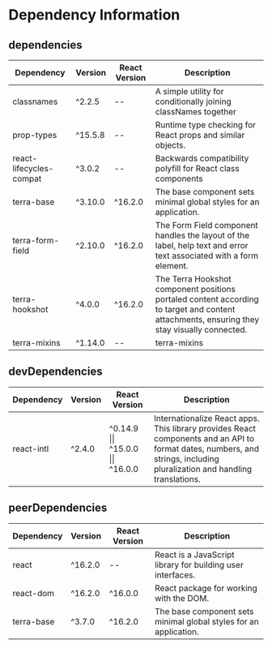 # Dependency Information

## dependencies
| Dependency | Version | React Version | Description |
|-|-|-|-|
| classnames | ^2.2.5 | -- | A simple utility for conditionally joining classNames together |
| prop-types | ^15.5.8 | -- | Runtime type checking for React props and similar objects. |
| react-lifecycles-compat | ^3.0.2 | -- | Backwards compatibility polyfill for React class components |
| terra-base | ^3.10.0 | ^16.2.0 | The base component sets minimal global styles for an application. |
| terra-form-field | ^2.10.0 | ^16.2.0 | The Form Field component handles the layout of the label, help text and error text associated with a form element. |
| terra-hookshot | ^4.0.0 | ^16.2.0 | The Terra Hookshot component positions portaled content according to target and content attachments, ensuring they stay visually connected. |
| terra-mixins | ^1.14.0 | -- | terra-mixins |

## devDependencies
| Dependency | Version | React Version | Description |
|-|-|-|-|
| react-intl | ^2.4.0 | ^0.14.9 \|\| ^15.0.0 \|\| ^16.0.0 | Internationalize React apps. This library provides React components and an API to format dates, numbers, and strings, including pluralization and handling translations. |

## peerDependencies
| Dependency | Version | React Version | Description |
|-|-|-|-|
| react | ^16.2.0 | -- | React is a JavaScript library for building user interfaces. |
| react-dom | ^16.2.0 | ^16.0.0 | React package for working with the DOM. |
| terra-base | ^3.7.0 | ^16.2.0 | The base component sets minimal global styles for an application. |
